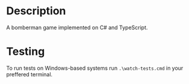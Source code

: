 # Description
A bomberman game implemented on C# and TypeScript.

# Testing
To run tests on Windows-based systems run `.\watch-tests.cmd` in your preffered terminal.
